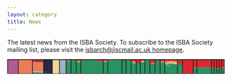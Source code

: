 ```yaml
---
layout: category
title: News
---
```


The latest news from the ISBA Society. To subscribe to the ISBA Society mailing list, please visit the [isbarch@jiscmail.ac.uk homepage](https://www.jiscmail.ac.uk/ISBARCH).

![Admixture](/assets/images/banners/admixture.png)
